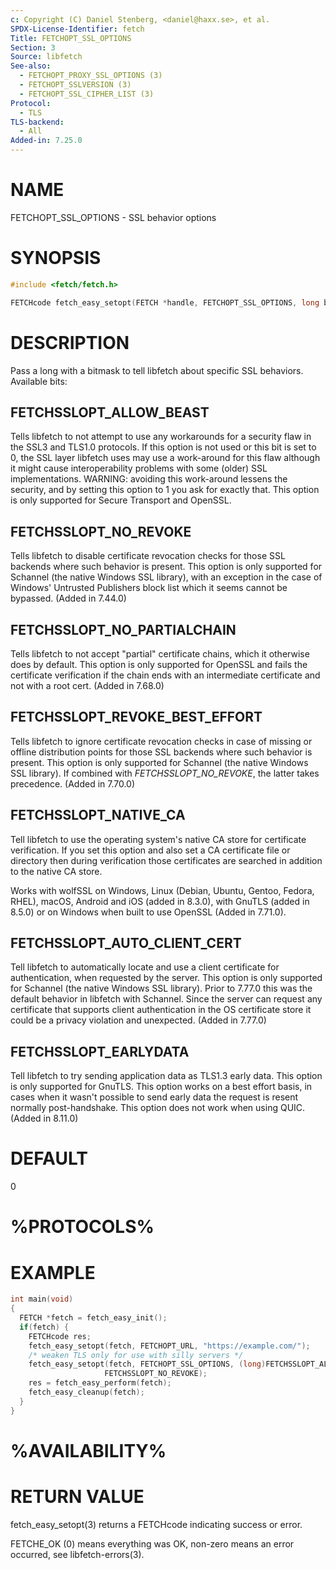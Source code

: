 ```yaml
---
c: Copyright (C) Daniel Stenberg, <daniel@haxx.se>, et al.
SPDX-License-Identifier: fetch
Title: FETCHOPT_SSL_OPTIONS
Section: 3
Source: libfetch
See-also:
  - FETCHOPT_PROXY_SSL_OPTIONS (3)
  - FETCHOPT_SSLVERSION (3)
  - FETCHOPT_SSL_CIPHER_LIST (3)
Protocol:
  - TLS
TLS-backend:
  - All
Added-in: 7.25.0
---
```


# NAME

FETCHOPT_SSL_OPTIONS - SSL behavior options

# SYNOPSIS

~~~c
#include <fetch/fetch.h>

FETCHcode fetch_easy_setopt(FETCH *handle, FETCHOPT_SSL_OPTIONS, long bitmask);
~~~

# DESCRIPTION

Pass a long with a bitmask to tell libfetch about specific SSL
behaviors. Available bits:

## FETCHSSLOPT_ALLOW_BEAST

Tells libfetch to not attempt to use any workarounds for a security flaw in the
SSL3 and TLS1.0 protocols. If this option is not used or this bit is set to 0,
the SSL layer libfetch uses may use a work-around for this flaw although it
might cause interoperability problems with some (older) SSL implementations.
WARNING: avoiding this work-around lessens the security, and by setting this
option to 1 you ask for exactly that. This option is only supported for Secure
Transport and OpenSSL.

## FETCHSSLOPT_NO_REVOKE

Tells libfetch to disable certificate revocation checks for those SSL backends
where such behavior is present. This option is only supported for Schannel
(the native Windows SSL library), with an exception in the case of Windows'
Untrusted Publishers block list which it seems cannot be bypassed. (Added in
7.44.0)

## FETCHSSLOPT_NO_PARTIALCHAIN

Tells libfetch to not accept "partial" certificate chains, which it otherwise
does by default. This option is only supported for OpenSSL and fails the
certificate verification if the chain ends with an intermediate certificate
and not with a root cert. (Added in 7.68.0)

## FETCHSSLOPT_REVOKE_BEST_EFFORT

Tells libfetch to ignore certificate revocation checks in case of missing or
offline distribution points for those SSL backends where such behavior is
present. This option is only supported for Schannel (the native Windows SSL
library). If combined with *FETCHSSLOPT_NO_REVOKE*, the latter takes
precedence. (Added in 7.70.0)

## FETCHSSLOPT_NATIVE_CA

Tell libfetch to use the operating system's native CA store for certificate
verification. If you set this option and also set a CA certificate file or
directory then during verification those certificates are searched in addition
to the native CA store.

Works with wolfSSL on Windows, Linux (Debian, Ubuntu, Gentoo, Fedora, RHEL),
macOS, Android and iOS (added in 8.3.0), with GnuTLS (added in 8.5.0) or on
Windows when built to use OpenSSL (Added in 7.71.0).

## FETCHSSLOPT_AUTO_CLIENT_CERT

Tell libfetch to automatically locate and use a client certificate for
authentication, when requested by the server. This option is only supported
for Schannel (the native Windows SSL library). Prior to 7.77.0 this was the
default behavior in libfetch with Schannel. Since the server can request any
certificate that supports client authentication in the OS certificate store it
could be a privacy violation and unexpected.
(Added in 7.77.0)

## FETCHSSLOPT_EARLYDATA

Tell libfetch to try sending application data as TLS1.3 early data. This option
is only supported for GnuTLS. This option works on a best effort basis,
in cases when it wasn't possible to send early data the request is resent
normally post-handshake.
This option does not work when using QUIC.
(Added in 8.11.0)

# DEFAULT

0

# %PROTOCOLS%

# EXAMPLE

~~~c
int main(void)
{
  FETCH *fetch = fetch_easy_init();
  if(fetch) {
    FETCHcode res;
    fetch_easy_setopt(fetch, FETCHOPT_URL, "https://example.com/");
    /* weaken TLS only for use with silly servers */
    fetch_easy_setopt(fetch, FETCHOPT_SSL_OPTIONS, (long)FETCHSSLOPT_ALLOW_BEAST |
                     FETCHSSLOPT_NO_REVOKE);
    res = fetch_easy_perform(fetch);
    fetch_easy_cleanup(fetch);
  }
}
~~~

# %AVAILABILITY%

# RETURN VALUE

fetch_easy_setopt(3) returns a FETCHcode indicating success or error.

FETCHE_OK (0) means everything was OK, non-zero means an error occurred, see
libfetch-errors(3).
